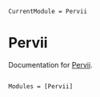 ```@meta
CurrentModule = Pervii
```

# Pervii

Documentation for [Pervii](https://github.com/NikitaKutelev/Pervii.jl).

```@index
```

```@autodocs
Modules = [Pervii]
```
